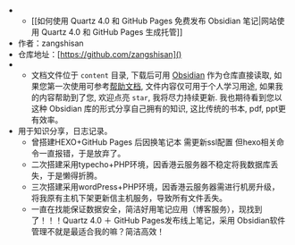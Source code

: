 - - [[如何使用 Quartz 4.0 和 GitHub Pages 免费发布 Obsidian 笔记|网站使用 Quartz 4.0 和 GitHub Pages 生成托管]]
- 作者：zangshisan
- 仓库地址：[https://github.com/zangshisan]()
- - 文档文件位于 `content` 目录, 下载后可用 [Obsidian](https://obsidian.md/) 作为仓库直接读取, 如果您第一次使用可参考[帮助文档](https://publish.obsidian.md/help-zh/%E7%94%B1%E6%AD%A4%E5%BC%80%E5%A7%8B), 文件内容仅可用于个人学习用途, 如果我的内容帮助到了您, 欢迎点亮 `star`, 我将尽力持续更新. 我也期待看到您以这种 Obsidian 库的形式分享自己拥有的知识, 这比传统的书本, pdf, ppt更有效率。
- 用于知识分享，日志记录。
	- 曾搭建HEXO+GitHub Pages 后因换笔记本 需更新ssl配置 但hexo相关命令一直报错，于是放弃了。
	- 二次搭建采用typecho+PHP环境，因香港云服务器不稳定将我数据库丢失，于是懒得折腾。
	- 三次搭建采用wordPress+PHP环境，因香港云服务器需进行机房升级，将我原有主机下架更新信主机服务，导致所有文件丢失。
	- 一直在找能保证数据安全，简洁好用笔记应用（博客服务），现找到了！！！Quartz 4.0 ＋ GitHub Pages发布线上笔记，采用 Obsidian软件管理不就是最适合我的嘛？简洁高效！